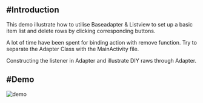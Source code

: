 #Introduction 
-

This demo illustrate how to utilise Baseadapter & Listview to set up a basic item list and delete rows by clicking corresponding buttons.

A lot of time have been spent for binding action with remove function. Try to separate the Adapter Class with the MainActivity file. 

Constructing the listener in Adapter and illustrate DIY raws through Adapter. 


#Demo
-

![demo](demo.gif)